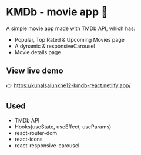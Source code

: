 # KMDb - movie app 🍿

A simple movie app made with TMDb API, which has:
  - Popular, Top Rated & Upcoming Movies page
  - A dynamic & responsiveCarousel
  - Movie details page


## View live demo

👉 https://kunalsalunkhe12-kmdb-react.netlify.app/


## Used
  - TMDb API
  - Hooks(useState, useEffect, useParams)
  - react-router-dom
  - react-icons
  - react-responsive-carousel

